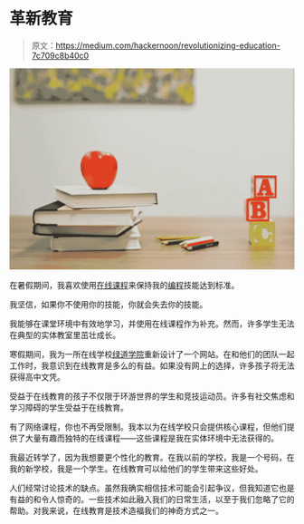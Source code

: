# 革新教育

> 原文：<https://medium.com/hackernoon/revolutionizing-education-7c709c8b40c0>

![](img/15d436a1b4fe31c38f48e4e90a887799.png)

在暑假期间，我喜欢使用[在线课程](https://www.breakingthecode.xyz/programming)来保持我的[编程](https://hackernoon.com/tagged/programming)技能达到标准。

我坚信，如果你不使用你的技能，你就会失去你的技能。

我能够在课堂环境中有效地学习，并使用在线课程作为补充。然而，许多学生无法在典型的实体教室里茁壮成长。

寒假期间，我为一所在线学校[绿道学院](https://www.greenwaysacademy.com)重新设计了一个网站。在和他们的团队一起工作时，我意识到在线教育是多么的有益。如果没有网上的选择，许多孩子将无法获得高中文凭。

受益于在线教育的孩子不仅限于环游世界的学生和竞技运动员。许多有社交焦虑和学习障碍的学生受益于在线教育。

有了网络课程，你也不再受限制。我本以为在线学校只会提供核心课程，但他们提供了大量有趣而独特的在线课程——这些课程是我在实体环境中无法获得的。

我最近转学了，因为我想要更个性化的教育。在我以前的学校，我是一个号码，在我的新学校，我是一个学生。在线教育可以给他们的学生带来这些好处。

人们经常讨论技术的缺点。虽然我确实相信技术可能会引起争议，但我知道它也是有益的和令人惊奇的。一些技术如此融入我们的日常生活，以至于我们忽略了它的帮助。对我来说，在线教育是技术造福我们的神奇方式之一。